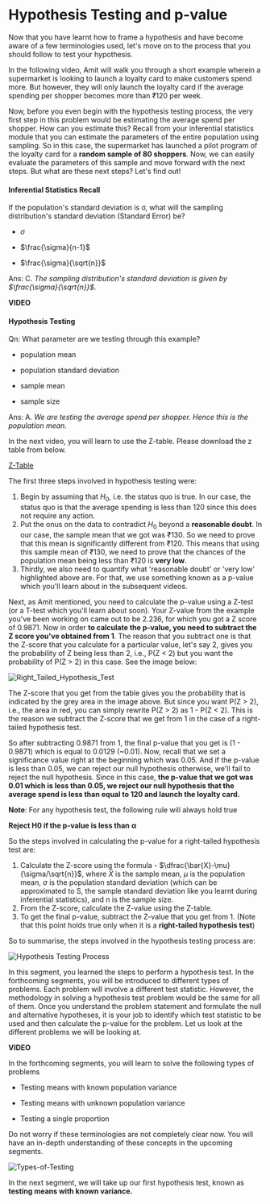 # Hypothesis Testing and p-value

Now that you have learnt how to frame a hypothesis and have become aware of a few terminologies used, let's move on to the process that you should follow to test your hypothesis.

In the following video, Amit will walk you through a short example wherein a supermarket is looking to launch a loyalty card to make customers spend more. But however, they will only launch the loyalty card if the average spending per shopper becomes more than ₹120 per week.

Now, before you even begin with the hypothesis testing process, the very first step in this problem would be estimating the average spend per shopper. How can you estimate this? Recall from your inferential statistics module that you can estimate the parameters of the entire population using sampling. So in this case, the supermarket has launched a pilot program of the loyalty card for a **random sample of 80 shoppers**. Now, we can easily evaluate the parameters of this sample and move forward with the next steps. But what are these next steps? Let's find out!

#### Inferential Statistics Recall

If the population's standard deviation is σ, what will the sampling distribution's standard deviation (Standard Error) be?

- $\sigma$

- $\frac{\sigma}{n-1}$

- $\frac{\sigma}{\sqrt{n}}$

Ans: C. *The sampling distribution's standard deviation is given by $\frac{\sigma}{\sqrt{n}}$.*

**VIDEO**

#### Hypothesis Testing

Qn: What parameter are we testing through this example?

- population mean

- population standard deviation

- sample mean

- sample size

Ans: A. *We are testing the average spend per shopper. Hence this is the population mean.*

In the next video, you will learn to use the Z-table. Please download the z table from below.

[Z-Table](Z-Table.pdf)

The first three steps involved in hypothesis testing were:

1. Begin by assuming that $H_0$, i.e. the status quo is true. In our case, the status quo is that the average spending is less than 120 since this does not require any action.
2. Put the onus on the data to contradict $H_0$ beyond a **reasonable doubt**. In our case, the sample mean that we got was ₹130. So we need to prove that this mean is significantly different from ₹120. This means that using this sample mean of ₹130, we need to prove that the chances of the population mean being less than ₹120 is **very low**.
3. Thirdly, we also need to quantify what 'reasonable doubt' or 'very low' highlighted above are. For that, we use something known as a p-value which you'll learn about in the subsequent videos.

Next, as Amit mentioned, you need to calculate the p-value using a Z-test (or a T-test which you'll learn about soon). Your Z-value from the example you've been working on came out to be 2.236, for which you got a Z score of 0.9871. Now in order **to calculate the p-value, you need to subtract the Z score you've obtained from 1**. The reason that you subtract one is that the Z-score that you calculate for a particular value, let's say 2, gives you the probability of Z being less than 2, i.e., P(Z < 2) but you want the probability of P(Z > 2) in this case. See the image below:

![Right_Tailed_Hypothesis_Test](https://i.ibb.co/dG88Cg5/Right-Tailed-Hypothesis-Test.png)

The Z-score that you get from the table gives you the probability that is indicated by the grey area in the image above. But since you want P(Z > 2), i.e., the area in red, you can simply rewrite P(Z > 2) as 1 - P(Z < 2). This is the reason we subtract the Z-score that we get from 1 in the case of a right-tailed hypothesis test.

So after subtracting 0.9871 from 1, the final p-value that you get is (1 - 0.9871) which is equal to 0.0129 (~0.01). Now, recall that we set a significance value right at the beginning which was 0.05. And if the p-value is less than 0.05, we can reject our null hypothesis otherwise, we'll fail to reject the null hypothesis. Since in this case, **the p-value that we got was 0.01 which is less than 0.05, we reject our null hypothesis that the average spend is less than equal to 120 and launch the loyalty card.**

**Note**: For any hypothesis test, the following rule will always hold true

**Reject H0 if the p-value is less than** **α**

So the steps involved in calculating the p-value for a right-tailed hypothesis test are:

1. Calculate the Z-score using the formula - $\dfrac{\bar{X}-\mu}{\sigma/\sqrt{n}}$, where $\bar{X}$ is the sample mean, $\mu$ is the population mean, $\sigma$ is the population standard deviation (which can be approximated to S, the sample standard deviation like you learnt during inferential statistics), and n is the sample size.
2. From the Z-score, calculate the Z-value using the Z-table.
3. To get the final p-value, subtract the Z-value that you get from 1. (Note that this point holds true only when it is a **right-tailed hypothesis test**)

So to summarise, the steps involved in the hypothesis testing process are:

![Hypothesis Testing Process](https://i.ibb.co/0c3zBdd/Hypothesis-Testing-Process.png)

In this segment, you learned the steps to perform a hypothesis test. In the forthcoming segments, you will be introduced to different types of problems. Each problem will involve a different test statistic. However, the methodology in solving a hypothesis test problem would be the same for all of them. Once you understand the problem statement and formulate the null and alternative hypotheses, it is your job to identify which test statistic to be used and then calculate the p-value for the problem. Let us look at the different problems we will be looking at.

**VIDEO**

In the forthcoming segments, you will learn to solve the following types of problems

- Testing means with known population variance

- Testing means with unknown population variance

- Testing a single proportion

Do not worry if these terminologies are not completely clear now. You will have an in-depth understanding of these concepts in the upcoming segments.

![Types-of-Testing](https://i.ibb.co/YXcp5z5/Types-of-Testing.png)

In the next segment, we will take up our first hypothesis test, known as **testing means with known variance.**
